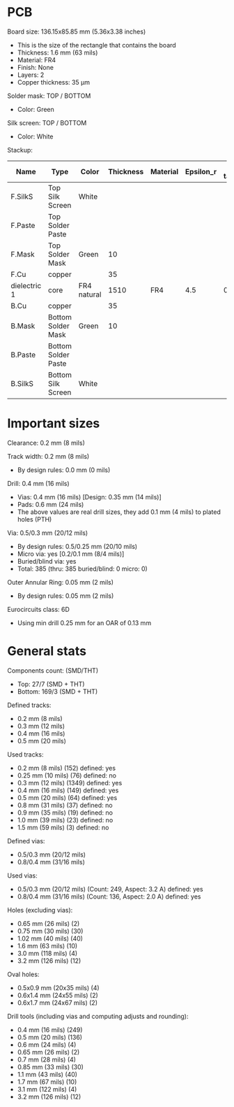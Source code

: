 # PCB

Board size: 136.15x85.85 mm (5.36x3.38 inches)

- This is the size of the rectangle that contains the board
- Thickness: 1.6 mm (63 mils)
- Material: FR4
- Finish: None
- Layers: 2
- Copper thickness: 35 µm

Solder mask: TOP / BOTTOM

- Color: Green

Silk screen: TOP / BOTTOM

- Color: White


Stackup:

| Name                 | Type                 | Color            | Thickness | Material        | Epsilon_r | Loss tangent |
|----------------------|----------------------|------------------|-----------|-----------------|-----------|--------------|
| F.SilkS              | Top Silk Screen      | White            |           |                 |           |              |
| F.Paste              | Top Solder Paste     |                  |           |                 |           |              |
| F.Mask               | Top Solder Mask      | Green            |        10 |                 |           |              |
| F.Cu                 | copper               |                  |        35 |                 |           |              |
| dielectric 1         | core                 | FR4 natural      |      1510 | FR4             |       4.5 |        0.020 |
| B.Cu                 | copper               |                  |        35 |                 |           |              |
| B.Mask               | Bottom Solder Mask   | Green            |        10 |                 |           |              |
| B.Paste              | Bottom Solder Paste  |                  |           |                 |           |              |
| B.SilkS              | Bottom Silk Screen   | White            |           |                 |           |              |

# Important sizes

Clearance: 0.2 mm (8 mils)

Track width: 0.2 mm (8 mils)

- By design rules: 0.0 mm (0 mils)

Drill: 0.4 mm (16 mils)

- Vias: 0.4 mm (16 mils) [Design: 0.35 mm (14 mils)]
- Pads: 0.6 mm (24 mils)
- The above values are real drill sizes, they add 0.1 mm (4 mils) to plated holes (PTH)

Via: 0.5/0.3 mm (20/12 mils)

- By design rules: 0.5/0.25 mm (20/10 mils)
- Micro via: yes [0.2/0.1 mm (8/4 mils)]
- Buried/blind via: yes
- Total: 385 (thru: 385 buried/blind: 0 micro: 0)

Outer Annular Ring: 0.05 mm (2 mils)

- By design rules: 0.05 mm (2 mils)

Eurocircuits class: 6D
- Using min drill 0.25 mm for an OAR of 0.13 mm


# General stats

Components count: (SMD/THT)

- Top: 27/7 (SMD + THT)
- Bottom: 169/3 (SMD + THT)

Defined tracks:

- 0.2 mm (8 mils)
- 0.3 mm (12 mils)
- 0.4 mm (16 mils)
- 0.5 mm (20 mils)

Used tracks:

- 0.2 mm (8 mils) (152) defined: yes
- 0.25 mm (10 mils) (76) defined: no
- 0.3 mm (12 mils) (1349) defined: yes
- 0.4 mm (16 mils) (149) defined: yes
- 0.5 mm (20 mils) (64) defined: yes
- 0.8 mm (31 mils) (37) defined: no
- 0.9 mm (35 mils) (19) defined: no
- 1.0 mm (39 mils) (23) defined: no
- 1.5 mm (59 mils) (3) defined: no

Defined vias:

- 0.5/0.3 mm (20/12 mils)
- 0.8/0.4 mm (31/16 mils)

Used vias:

- 0.5/0.3 mm (20/12 mils) (Count: 249, Aspect: 3.2 A) defined: yes
- 0.8/0.4 mm (31/16 mils) (Count: 136, Aspect: 2.0 A) defined: yes

Holes (excluding vias):

- 0.65 mm (26 mils) (2)
- 0.75 mm (30 mils) (30)
- 1.02 mm (40 mils) (40)
- 1.6 mm (63 mils) (10)
- 3.0 mm (118 mils) (4)
- 3.2 mm (126 mils) (12)

Oval holes:

- 0.5x0.9 mm (20x35 mils) (4)
- 0.6x1.4 mm (24x55 mils) (2)
- 0.6x1.7 mm (24x67 mils) (2)

Drill tools (including vias and computing adjusts and rounding):

- 0.4 mm (16 mils) (249)
- 0.5 mm (20 mils) (136)
- 0.6 mm (24 mils) (4)
- 0.65 mm (26 mils) (2)
- 0.7 mm (28 mils) (4)
- 0.85 mm (33 mils) (30)
- 1.1 mm (43 mils) (40)
- 1.7 mm (67 mils) (10)
- 3.1 mm (122 mils) (4)
- 3.2 mm (126 mils) (12)




